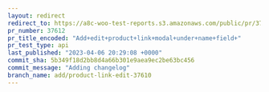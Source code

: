 ```yaml
---
layout: redirect
redirect_to: https://a8c-woo-test-reports.s3.amazonaws.com/public/pr/37612/api/index.html
pr_number: 37612
pr_title_encoded: "Add+edit+product+link+modal+under+name+field+"
pr_test_type: api
last_published: "2023-04-06 20:29:08 +0000"
commit_sha: 5b349f18d2bb8d4a66b301e9aea9ec2be63bc456
commit_message: "Adding changelog"
branch_name: add/product-link-edit-37610
---
```

